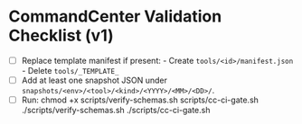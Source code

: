 # CommandCenter Validation Checklist (v1)

- [ ] Replace template manifest if present:
      - Create `tools/<id>/manifest.json`
      - Delete `tools/_TEMPLATE_`
- [ ] Add at least one snapshot JSON under `snapshots/<env>/<tool>/<kind>/<YYYY>/<MM>/<DD>/`.
- [ ] Run:
      chmod +x scripts/verify-schemas.sh scripts/cc-ci-gate.sh
      ./scripts/verify-schemas.sh
      ./scripts/cc-ci-gate.sh